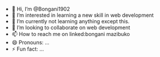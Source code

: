 - 👋 Hi, I’m @Bongani1902
- 👀 I’m interested in learning a new skill in web development
- 🌱 I’m currently not learning anything except this.
- 💞️ I’m looking to collaborate on web development
- 📫 How to reach me on linked:bongani mazibuko
- 😄 Pronouns: ...
- ⚡ Fun fact: ...

<!---
Bongani1902/Bongani1902 is a ✨ special ✨ repository because its `README.md` (this file) appears on your GitHub profile.
You can click the Preview link to take a look at your changes.
--->
